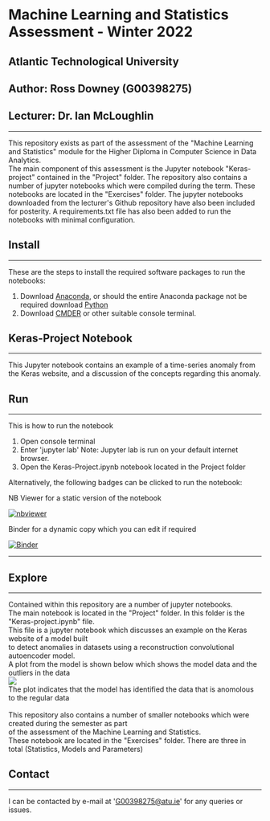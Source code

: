 # Machine Learning and Statistics Assessment - Winter 2022
## Atlantic Technological University
## Author: Ross Downey (G00398275)
## Lecturer: Dr. Ian McLoughlin
***

This repository exists as part of the assessment of the "Machine Learning and Statistics" module for the Higher Diploma in Computer Science in Data Analytics.  
The main component of this assessment is the Jupyter notebook "Keras-project" contained in the "Project" folder. The repository also contains a number of jupyter notebooks which were compiled during the term. These notebooks are located in the "Exercises" folder. The jupyter notebooks downloaded from the lecturer's Github repository have also been included for posterity.
A requirements.txt file has also been added to run the notebooks with minimal configuration.

## Install
***


These are the steps to install the required software packages to run the notebooks:

1. Download [Anaconda](https://www.anaconda.com/),
 or should the entire Anaconda package not be required download [Python](https://www.python.org/downloads/)
2. Download [CMDER](https://cmder.net/) or other suitable console terminal.



## Keras-Project Notebook
***

This Jupyter notebook contains an example of a time-series anomaly from the Keras website, and a discussion of the concepts regarding this anomaly.

## Run
***

This is how to run the notebook

1. Open console terminal
2. Enter 'jupyter lab'
Note: Jupyter lab is run on your default internet browser.
3. Open the Keras-Project.ipynb notebook located in the Project folder

Alternatively, the following badges can be clicked to run the notebook:

NB Viewer for a static version of the notebook  

[![nbviewer](https://raw.githubusercontent.com/jupyter/design/master/logos/Badges/nbviewer_badge.svg)](https://github.com/G00398275/MLS/blob/main/Project/Keras-Project.ipynb)

Binder for a dynamic copy which you can edit if required

[![Binder](https://mybinder.org/badge_logo.svg)](https://mybinder.org/v2/gh/G00398275/MLS/HEAD)
***

## Explore  
***
Contained within this repository are a number of jupyter notebooks.<br>
The main notebook is located in the "Project" folder. In this folder is the "Keras-project.ipynb" file.<br>
This file is a jupyter notebook which discusses an example on the Keras website of a model built <br>
to detect anomalies in datasets using a reconstruction convolutional autoencoder model. <br>
A plot from the model is shown below which shows the model data and the outliers in the data <br>
![](../images/anomalyPlot.jpg)<br>
The plot indicates that the model has identified the data that is anomolous to the regular data <br>
<br>
This repository also contains a number of smaller notebooks which were created during the semester as part <br>
of the assessment of the Machine Learning and Statistics.<br>
These notebook are located in the "Exercises" folder. There are three in total (Statistics, Models and Parameters)<br>

## Contact 
*** 

I can be contacted by e-mail at 'G00398275@atu.ie' for any queries or issues.
